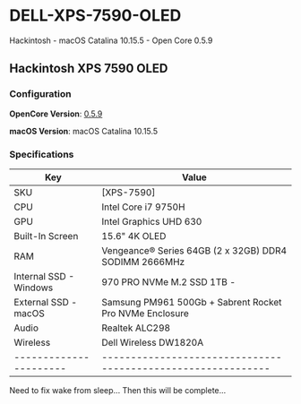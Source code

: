 # DELL-XPS-7590-OLED

Hackintosh - macOS Catalina 10.15.5 - Open Core 0.5.9

## Hackintosh XPS 7590 OLED



### Configuration

**OpenCore Version**: [0.5.9](https://github.com/acidanthera/OpenCorePkg/releases)

**macOS Version**: macOS Catalina 10.15.5

### Specifications

| Key                    | Value                                                        |
| ---------------------- | ------------------------------------------------------------ |
| SKU                    | [XPS-7590]|                                                  |
| CPU                    | Intel Core i7 9750H                                          |
| GPU                    | Intel Graphics UHD 630                                       |
| Built-In Screen        | 15.6"  4K OLED                                    |
| RAM                    | Vengeance® Series 64GB (2 x 32GB) DDR4 SODIMM 2666MHz        |
| Internal SSD - Windows | 970 PRO NVMe M.2 SSD 1TB -                                   |
| External SSD - macOS   | Samsung PM961 500Gb + Sabrent Rocket Pro NVMe Enclosure      |
| Audio                  | Realtek ALC298                                               |
| Wireless               | Dell Wireless DW1820A                                        |
| ---------------------- | ------------------------------------------------------------ |


Need to fix wake from sleep... Then this will be complete...

